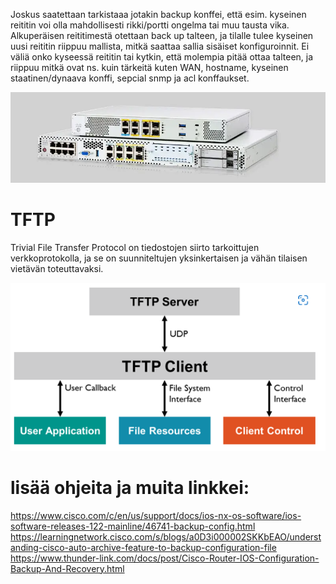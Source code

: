 Joskus saatettaan tarkistaaa jotakin backup konffei, että esim. kyseinen reititin voi olla mahdollisesti rikki/portti ongelma tai muu tausta vika. Alkuperäisen reititimestä otettaan back up talteen, ja tilalle tulee kyseinen uusi reititin riippuu mallista, mitkä saattaa sallia sisäiset konfiguroinnit. Ei väliä onko kyseessä reititin tai kytkin, että molempia pitää ottaa talteen, ja riippuu mitkä ovat ns. kuin tärkeitä kuten WAN, hostname, kyseinen staatinen/dynaava konffi, sepcial snmp ja acl konffaukset.

<img src="images/cisco-backup-routers-1.PNG" width="550">

# TFTP 
Trivial File Transfer Protocol on tiedostojen siirto tarkoittujen verkkoprotokolla, ja se on suunniteltujen yksinkertaisen ja vähän tilaisen vietävän toteuttavaksi.

<img src="images/tftp_server_dia.png" width="550">

# lisää ohjeita ja muita linkkei: <br>
https://www.cisco.com/c/en/us/support/docs/ios-nx-os-software/ios-software-releases-122-mainline/46741-backup-config.html  <br>
https://learningnetwork.cisco.com/s/blogs/a0D3i000002SKKbEAO/understanding-cisco-auto-archive-feature-to-backup-configuration-file  <br>
https://www.thunder-link.com/docs/post/Cisco-Router-IOS-Configuration-Backup-And-Recovery.html  <br>

